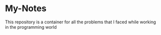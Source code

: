 # My-Notes
This repository is a container for all the problems that I faced while working in the programming world
